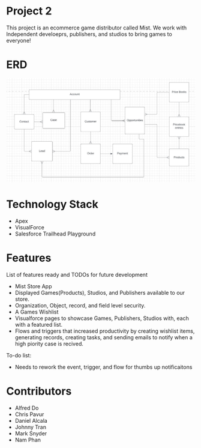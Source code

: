 # Project 2
This project is an ecommerce game distributor called Mist. We work with Independent develoeprs, publishers, and studios to bring games to everyone!

# ERD
![image](ERDv1.JPG)

# Technology Stack
* Apex
* VisualForce
* Salesforce Trailhead Playground

# Features
List of features ready and TODOs for future development
* Mist Store App
* Displayed Games(Products), Studios, and Publishers available to our store.
* Organization, Object, record, and field level security.
* A Games Wishlist 
* Visualforce pages to showcase Games, Publishers, Studios with, each with a featured list.
* Flows and triggers that increased productivity by creating wishlist items, generating records, creating tasks, and sending emails to notify when a high piority case is recived.

To-do list:
* Needs to rework the event, trigger, and flow for thumbs up notificaitons

# Contributors

* Alfred Do
* Chris Pavur
* Daniel Alcala
* Johnny Tran
* Mark Snyder
* Nam Phan

